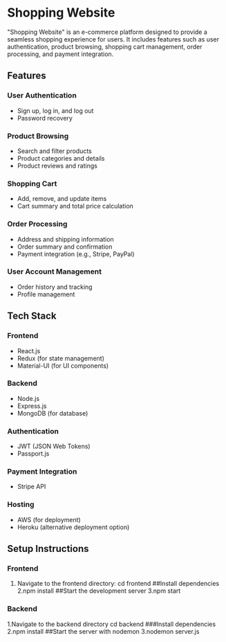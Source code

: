 # Shopping Website

"Shopping Website" is an e-commerce platform designed to provide a seamless shopping experience for users. It includes features such as user authentication, product browsing, shopping cart management, order processing, and payment integration.

## Features

### User Authentication
- Sign up, log in, and log out
- Password recovery

### Product Browsing
- Search and filter products
- Product categories and details
- Product reviews and ratings

### Shopping Cart
- Add, remove, and update items
- Cart summary and total price calculation

### Order Processing
- Address and shipping information
- Order summary and confirmation
- Payment integration (e.g., Stripe, PayPal)

### User Account Management
- Order history and tracking
- Profile management

## Tech Stack

### Frontend
- React.js
- Redux (for state management)
- Material-UI (for UI components)

### Backend
- Node.js
- Express.js
- MongoDB (for database)

### Authentication
- JWT (JSON Web Tokens)
- Passport.js

### Payment Integration
- Stripe API

### Hosting
- AWS (for deployment)
- Heroku (alternative deployment option)

## Setup Instructions

### Frontend
1. Navigate to the frontend directory:
   cd frontend
##Install dependencies
2.npm install
##Start the development server
3.npm start
### Backend
1.Navigate to the backend directory
   cd backend
###Install dependencies
2.npm install
##Start the server with nodemon
3.nodemon server.js
